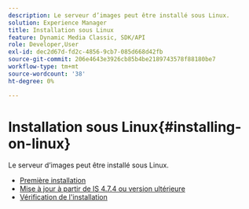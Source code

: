 ```yaml
---
description: Le serveur d’images peut être installé sous Linux.
solution: Experience Manager
title: Installation sous Linux
feature: Dynamic Media Classic, SDK/API
role: Developer,User
exl-id: dec2d67d-fd2c-4856-9cb7-085d668d42fb
source-git-commit: 206e4643e3926cb85b4be2189743578f88180be7
workflow-type: tm+mt
source-wordcount: '38'
ht-degree: 0%

---
```


# Installation sous Linux{#installing-on-linux}

Le serveur d’images peut être installé sous Linux.

* [Première installation](t-first-install-lin.md)
* [Mise à jour à partir de IS 4.7.4 ou version ultérieure](t-update-lin.md)
* [Vérification de l&#39;installation](t-verify-install-lin.md)
